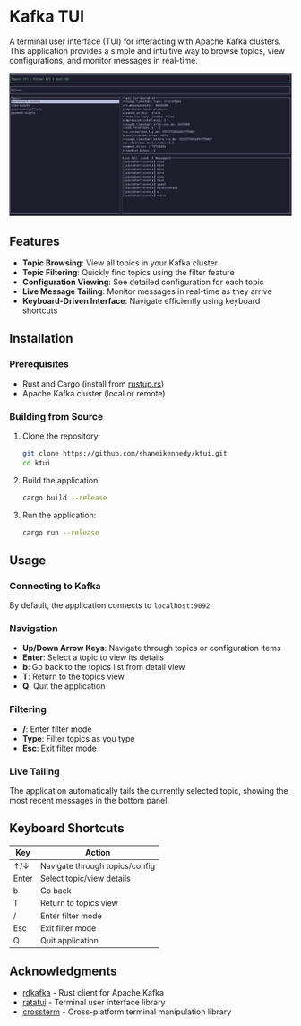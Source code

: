 # Kafka TUI

A terminal user interface (TUI) for interacting with Apache Kafka clusters. This application provides a simple and intuitive way to browse topics, view configurations, and monitor messages in real-time.

![Kafka TUI Screenshot](screenshot.png)

## Features

- **Topic Browsing**: View all topics in your Kafka cluster
- **Topic Filtering**: Quickly find topics using the filter feature
- **Configuration Viewing**: See detailed configuration for each topic
- **Live Message Tailing**: Monitor messages in real-time as they arrive
- **Keyboard-Driven Interface**: Navigate efficiently using keyboard shortcuts

## Installation

### Prerequisites

- Rust and Cargo (install from [rustup.rs](https://rustup.rs/))
- Apache Kafka cluster (local or remote)

### Building from Source

1. Clone the repository:

   ```bash
   git clone https://github.com/shaneikennedy/ktui.git
   cd ktui
   ```

2. Build the application:

   ```bash
   cargo build --release
   ```

3. Run the application:
   ```bash
   cargo run --release
   ```

## Usage

### Connecting to Kafka

By default, the application connects to `localhost:9092`.

### Navigation

- **Up/Down Arrow Keys**: Navigate through topics or configuration items
- **Enter**: Select a topic to view its details
- **b**: Go back to the topics list from detail view
- **T**: Return to the topics view
- **Q**: Quit the application

### Filtering

- **/**: Enter filter mode
- **Type**: Filter topics as you type
- **Esc**: Exit filter mode

### Live Tailing

The application automatically tails the currently selected topic, showing the most recent messages in the bottom panel.

## Keyboard Shortcuts

| Key   | Action                         |
| ----- | ------------------------------ |
| ↑/↓   | Navigate through topics/config |
| Enter | Select topic/view details      |
| b     | Go back                        |
| T     | Return to topics view          |
| /     | Enter filter mode              |
| Esc   | Exit filter mode               |
| Q     | Quit application               |

## Acknowledgments

- [rdkafka](https://github.com/fede1024/rust-rdkafka) - Rust client for Apache Kafka
- [ratatui](https://github.com/ratatui/ratatui) - Terminal user interface library
- [crossterm](https://github.com/crossterm-rs/crossterm) - Cross-platform terminal manipulation library
